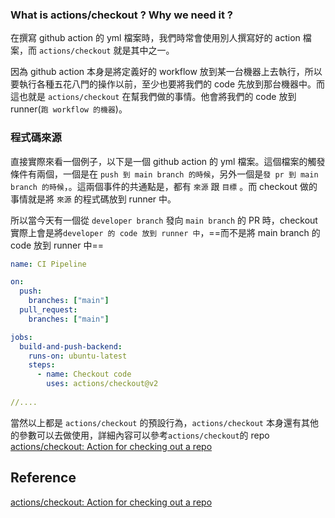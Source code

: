 
### What is actions/checkout ?  Why we need it ?

在撰寫 github action 的 yml 檔案時，我們時常會使用別人撰寫好的 action 檔案，而 `actions/checkout` 就是其中之一。

因為 github action 本身是將定義好的 workflow 放到某一台機器上去執行，所以要執行各種五花八門的操作以前，至少也要將我們的 code 先放到那台機器中。而這也就是 `actions/checkout` 在幫我們做的事情。他會將我們的 code 放到 runner(`跑 workflow 的機器`)。

### 程式碼來源

直接實際來看一個例子，以下是一個 github action 的 yml 檔案。這個檔案的觸發條件有兩個，一個是在 `push 到 main branch 的時候`，另外一個是`發 pr 到 main branch 的時候`，。這兩個事件的共通點是，都有 `來源` 跟 `目標` 。而 checkout 做的事情就是將 `來源` 的程式碼放到 runner 中。

所以當今天有一個從 `developer branch` 發向 `main branch` 的 PR 時，checkout 實際上會是將`developer 的 code 放到 runner 中`，==而不是將 main branch 的 code 放到 runner 中==

```yml
name: CI Pipeline

on:
  push:
    branches: ["main"]
  pull_request:
    branches: ["main"]

jobs:
  build-and-push-backend:
    runs-on: ubuntu-latest
    steps:
      - name: Checkout code
        uses: actions/checkout@v2
		
//....
```

當然以上都是 `actions/checkout` 的預設行為，`actions/checkout` 本身還有其他的參數可以去做使用，詳細內容可以參考`actions/checkout`的 repo [actions/checkout: Action for checking out a repo](https://github.com/actions/checkout)

## Reference

[actions/checkout: Action for checking out a repo](https://github.com/actions/checkout)
